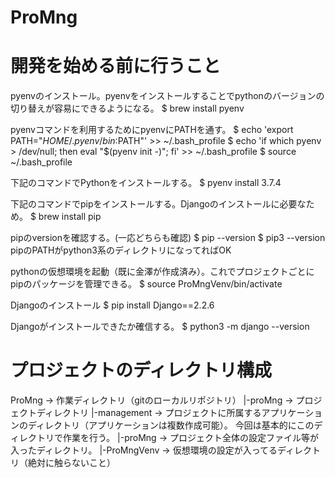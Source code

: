 # ProMng
# 開発を始める前に行うこと
pyenvのインストール。pyenvをインストールすることでpythonのバージョンの切り替えが容易にできるようになる。
$ brew install pyenv

pyenvコマンドを利用するためにpyenvにPATHを通す。
$ echo 'export PATH="$HOME/.pyenv/bin:$PATH"' >> ~/.bash_profile
$ echo 'if which pyenv > /dev/null; then eval "$(pyenv init -)"; fi' >> ~/.bash_profile
$ source ~/.bash_profile

下記のコマンドでPythonをインストールする。
$ pyenv install 3.7.4

下記のコマンドでpipをインストールする。Djangoのインストールに必要なため。
$ brew install pip

pipのversionを確認する。(一応どちらも確認)
$ pip --version
$ pip3 --version
pipのPATHがpython3系のディレクトリになってればOK

pythonの仮想環境を起動（既に金澤が作成済み）。これでプロジェクトごとにpipのパッケージを管理できる。
$ source ProMngVenv/bin/activate

Djangoのインストール
$ pip install Django==2.2.6

Djangoがインストールできたか確信する。
$ python3 -m django --version

# プロジェクトのディレクトリ構成
ProMng              ->  作業ディレクトリ（gitのローカルリポジトリ）
  |-proMng          ->  プロジェクトディレクトリ
      |-management  ->  プロジェクトに所属するアプリケーションのディレクトリ（アプリケーションは複数作成可能）。
                        今回は基本的にこのディレクトリで作業を行う。
      |-proMng      ->  プロジェクト全体の設定ファイル等が入ったディレクトリ。
  |-ProMngVenv      ->  仮想環境の設定が入ってるディレクトリ（絶対に触らないこと）